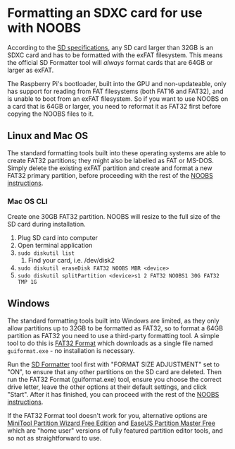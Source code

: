 # Formatting an SDXC card for use with NOOBS

According to the [SD specifications](https://www.sdcard.org/developers/overview/capacity/), any SD card larger than 32GB is an SDXC card and has to be formatted with the exFAT filesystem. This means the official SD Formatter tool will *always* format cards that are 64GB or larger as exFAT.

The Raspberry Pi's bootloader, built into the GPU and non-updateable, only has support for reading from FAT filesystems (both FAT16 and FAT32), and is unable to boot from an exFAT filesystem. So if you want to use NOOBS on a card that is 64GB or larger, you need to reformat it as FAT32 first before copying the NOOBS files to it.

## Linux and Mac OS

The standard formatting tools built into these operating systems are able to create FAT32 partitions; they might also be labelled as FAT or MS-DOS. Simply delete the existing exFAT partition and create and format a new FAT32 primary partition, before proceeding with the rest of the [NOOBS instructions](noobs.md).

### Mac OS CLI

Create one 30GB FAT32 partition. NOOBS will resize to the full size of the SD card during installation.

1. Plug SD card into computer
1. Open terminal application
1. ```sudo diskutil list```
   1. Find your card, i.e. /dev/disk2
1. ```sudo diskutil eraseDisk FAT32 NOOBS MBR <device>```
1. ```sudo diskutil splitPartition <device>s1 2 FAT32 NOOBS1 30G FAT32 TMP 1G```

## Windows

The standard formatting tools built into Windows are limited, as they only allow partitions up to 32GB to be formatted as FAT32, so to format a 64GB partition as FAT32 you need to use a third-party formatting tool. A simple tool to do this is [FAT32 Format](http://www.ridgecrop.demon.co.uk/guiformat.htm) which downloads as a single file named `guiformat.exe` - no installation is necessary.

Run the [SD Formatter](https://www.sdcard.org/downloads/formatter_4/) tool first with "FORMAT SIZE ADJUSTMENT" set to "ON", to ensure that any other partitions on the SD card are deleted. Then run the FAT32 Format (guiformat.exe) tool, ensure you choose the correct drive letter, leave the other options at their default settings, and click "Start". After it has finished, you can proceed with the rest of the [NOOBS instructions](noobs.md).

If the FAT32 Format tool doesn't work for you, alternative options are [MiniTool Partition Wizard Free Edition](http://www.minitool.com/partition-manager/partition-wizard-home.html) and [EaseUS Partition Master Free](http://www.easeus.com/partition-manager/epm-free.html) which are "home user" versions of fully featured partition editor tools, and so not as straightforward to use.
